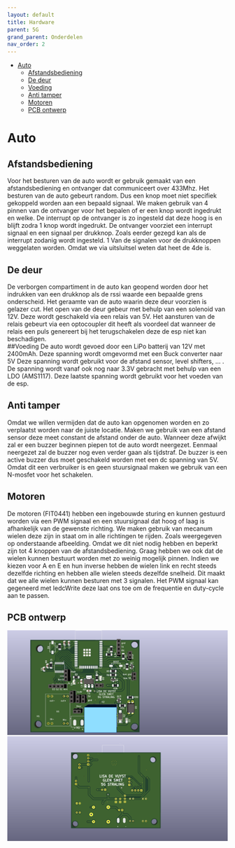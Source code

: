 ```yaml
---
layout: default
title: Hardware
parent: 5G
grand_parent: Onderdelen
nav_order: 2
---
```


- [Auto](#Auto)
  - [Afstandsbediening](#Afstandsbediening)
  - [De deur](#De-deur)
  - [Voeding](#Voeding)
  - [Anti tamper](#Anti-tamper)
  - [Motoren](#Motoren)
  - [PCB ontwerp](#PCB-ontwerp)

# Auto
## Afstandsbediening
Voor het besturen van de auto wordt er gebruik gemaakt van een afstandsbediening en ontvanger dat communiceert over 433Mhz.
Het besturen van de auto gebeurt random. Dus een knop moet niet specifiek gekoppeld worden aan een bepaald signaal. We maken gebruik van 4 pinnen van de ontvanger voor het bepalen of er een knop wordt ingedrukt en welke. De interrupt op de ontvanger is zo ingesteld dat deze hoog is en blijft zodra 1 knop wordt ingedrukt. De ontvanger voorziet een interrupt signaal en een signaal per drukknop. Zoals eerder gezegd kan als de interrupt zodanig wordt ingesteld. 1 Van de signalen voor de drukknoppen weggelaten worden. Omdat we via uitsluitsel weten dat heet de 4de is.
## De deur
De verborgen compartiment in de auto kan geopend worden door het indrukken van een drukknop als de rssi waarde een bepaalde grens onderscheid. Het geraamte van de auto waarin deze deur voorzien is gelazer cut. Het open van de deur gebeur met behulp van een solenoid van 12V. Deze wordt geschakeld via een relais van 5V. Het aansturen van de relais gebeurt via een optocoupler dit heeft als voordeel dat wanneer de relais een puls genereert bij het terugschakelen deze de esp niet kan beschadigen.  
##Voeding
De auto wordt gevoed door een LiPo batterij van 12V met 2400mAh. Deze spanning wordt omgevormd met een Buck converter naar 5V Deze spanning wordt gebruikt voor de afstand sensor, level shifters, … . De spanning wordt vanaf ook nog naar 3.3V gebracht met behulp van een LDO (AMS1117). Deze laatste spanning wordt gebruikt voor het voeden van de esp.
## Anti tamper
Omdat we willen vermijden dat de auto kan opgenomen worden en zo verplaatst worden naar de juiste locatie. Maken we gebruik van een afstand sensor deze meet constant de afstand onder de auto. Wanneer deze afwijkt zal er een buzzer beginnen piepen tot de auto wordt neergezet. Eenmaal neergezet zal de buzzer nog even verder gaan als tijdstraf. De buzzer is een active buzzer dus moet geschakeld worden met een dc spanning van 5V. Omdat dit een verbruiker is en geen stuursignaal maken we gebruik van een N-mosfet voor het schakelen. 
## Motoren
De motoren (FIT0441)  hebben een ingebouwde sturing en kunnen gestuurd worden via een PWM signaal en een stuursignaal dat hoog of laag is afhankelijk van de gewenste richting. We maken gebruik van mecanum wielen deze zijn in staat om in alle richtingen te rijden. Zoals weergegeven op onderstaande afbeelding. 
Omdat we dit niet nodig hebben en beperkt zijn tot 4 knoppen van de afstandsbediening. Graag hebben we ook dat de wielen kunnen bestuurt worden met zo weinig mogelijk pinnen. Indien we kiezen voor A en E en hun inverse hebben de wielen link en recht steeds dezelfde richting en hebben alle wielen steeds dezelfde snelheid. Dit maakt dat we alle wielen kunnen besturen met 3 signalen. 
Het PWM signaal kan gegeneerd met ledcWrite deze laat ons toe om de frequentie en duty-cycle aan te passen.
## PCB ontwerp
![autopcbupper](https://github.com/5Gstraling/autopcb/blob/master/autopcbupper.png)
![autopcbbottom](https://github.com/5Gstraling/autopcb/blob/master/autopcbupperbottem.png)



